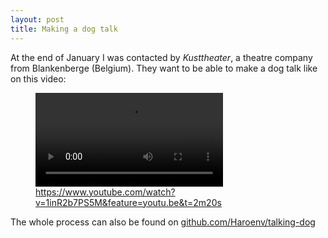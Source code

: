 ```yaml
---
layout: post
title: Making a dog talk
---
```


At the end of January I was contacted by *Kusttheater*, a theatre company from Blankenberge (Belgium). They want to be able to make a dog talk like on this video:

<figure>
<video src="/assets/britains-got-talent.mp4" controls></video>
<figcaption><a href="https://www.youtube.com/watch?v=1inR2b7PS5M&feature=youtu.be&t=2m20s">https://www.youtube.com/watch?v=1inR2b7PS5M&feature=youtu.be&t=2m20s</a></figcaption>
</figure>

The whole process can also be found on [github.com/Haroenv/talking-dog](https://github.com/Haroenv/talking-dog)

